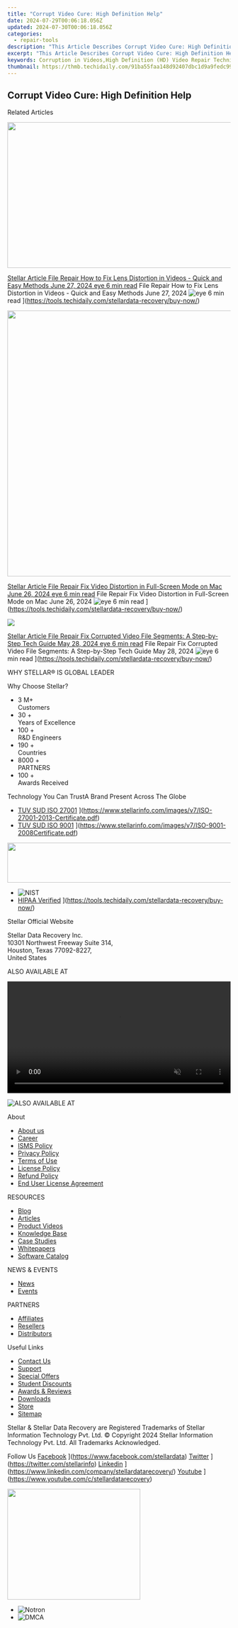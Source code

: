 ```yaml
---
title: "Corrupt Video Cure: High Definition Help"
date: 2024-07-29T00:06:18.056Z
updated: 2024-07-30T00:06:18.056Z
categories:
  - repair-tools
description: "This Article Describes Corrupt Video Cure: High Definition Help"
excerpt: "This Article Describes Corrupt Video Cure: High Definition Help"
keywords: Corruption in Videos,High Definition (HD) Video Repair Techniques,Enhancing Low Quality Videos,Video Restoration Services for HD Footage,Tips to Cure Blurry and Low Quality Videos,High Definition Video Correction,Troubleshooting Common Video Issues
thumbnail: https://thmb.techidaily.com/91ba55faa148d92407dbc1d9a9fedc994b551d4a3d25bebb5c143d9e5179f4c7.jpg
---
```


## Corrupt Video Cure: High Definition Help

Related Articles

<!-- affiliate ads begin -->
<a href="https://ursime.pxf.io/c/5597632/2092236/16384" target="_top" id="2092236"><img src="//a.impactradius-go.com/display-ad/16384-2092236" border="0" alt="" width="1920" height="329"/></a><img height="0" width="0" src="https://imp.pxf.io/i/5597632/2092236/16384" style="position:absolute;visibility:hidden;" border="0" />
<!-- affiliate ads end -->
[Stellar Article File Repair  How to Fix Lens Distortion in Videos - Quick and Easy Methods June 27, 2024 eye 6 min read](https://www.stellarinfo.com/public/image/article/Quick-Ways-to-Fix-Video-Distortion-1618.jpg) File Repair  How to Fix Lens Distortion in Videos - Quick and Easy Methods June 27, 2024 ![eye](https://www.stellarinfo.com/public/newarticle/images/eye.png) 6 min read ](https://tools.techidaily.com/stellardata-recovery/buy-now/)

<!-- affiliate ads begin -->
<a href="https://appsumo.8odi.net/c/5597632/2068411/7443" target="_top" id="2068411"><img src="//a.impactradius-go.com/display-ad/7443-2068411" border="0" alt="" width="1200" height="600"/></a><img height="0" width="0" src="https://appsumo.8odi.net/i/5597632/2068411/7443" style="position:absolute;visibility:hidden;" border="0" />
<!-- affiliate ads end -->
[Stellar Article File Repair  Fix Video Distortion in Full-Screen Mode on Mac June 26, 2024 eye 6 min read](https://www.stellarinfo.com/public/image/article/Quick-Ways-to-Fix-Video-Distortion-on-Mac-1617.jpg) File Repair  Fix Video Distortion in Full-Screen Mode on Mac June 26, 2024 ![eye](https://www.stellarinfo.com/public/newarticle/images/eye.png) 6 min read ](https://tools.techidaily.com/stellardata-recovery/buy-now/)

<!-- affiliate ads begin -->
<a href="https://secure.2checkout.com/order/checkout.php?PRODS=32667153&QTY=1&AFFILIATE=108875&CART=1"><img src="https://www.coolmuster.com/uploads/image/20201228/feature02.png" border="0"></a>
<!-- affiliate ads end -->
[Stellar Article File Repair  Fix Corrupted Video File Segments: A Step-by-Step Tech Guide May 28, 2024 eye 6 min read](https://www.stellarinfo.com/public/image/article/Fix-Corrupted-Video-File-Segments_A-Step-by-Step-Tech-Guide-1517.jpg) File Repair  Fix Corrupted Video File Segments: A Step-by-Step Tech Guide May 28, 2024 ![eye](https://www.stellarinfo.com/public/newarticle/images/eye.png) 6 min read ](https://tools.techidaily.com/stellardata-recovery/buy-now/)

 WHY STELLAR® IS GLOBAL LEADER

 Why Choose Stellar?

* 3  M+  
Customers
* 30 +  
Years of Excellence
* 100 +  
R&D Engineers
* 190 +  
Countries
* 8000 +  
PARTNERS
* 100 +  
Awards Received

 Technology You Can TrustA Brand Present Across The Globe

* [TUV SUD ISO 27001](https://www.stellarinfo.com/images/v7/tuv1.png) ](https://www.stellarinfo.com/images/v7/ISO-27001-2013-Certificate.pdf)
* [TUV SUD ISO 9001](https://www.stellarinfo.com/images/v7/tuv2.png) ](https://www.stellarinfo.com/images/v7/ISO-9001-2008Certificate.pdf)
<!-- affiliate ads begin -->
<a href="https://arkmc.pxf.io/c/5597632/427477/5172" target="_top" id="427477"><img src="//a.impactradius-go.com/display-ad/5172-427477" border="0" alt="" width="728" height="90"/></a><img height="0" width="0" src="https://arkmc.pxf.io/i/5597632/427477/5172" style="position:absolute;visibility:hidden;" border="0" />
<!-- affiliate ads end -->
* ![NIST](https://www.stellarinfo.com/images/v7/nist.png)
* [HIPAA Verified](https://www.stellarinfo.com/images/v7/hipa.png) ](https://tools.techidaily.com/stellardata-recovery/buy-now/)

 Stellar Official Website

 Stellar Data Recovery Inc.  
 10301 Northwest Freeway Suite 314,  
 Houston, Texas 77092-8227,  
 United States

 ALSO AVAILABLE AT

<!-- affiliate ads begin -->
<a href="https://secure.2checkout.com/order/checkout.php?PRODS=36506229&QTY=1&AFFILIATE=108875&CART=1"><video width="100%" height="" class="rounded-t-md shadow-lg relative z-20" controls="" autoplay="" loop="" muted="" playsinline="" webkit-playinginline="">
<source type="video/mp4" src="https://aidaform.com/images/videos/aidaform-welcome-site.mp4"><source type="video/webm" src="https://aidaform.com/images/videos/aidaform-welcome-site.webm"></video></a>
<!-- affiliate ads end -->
![ALSO AVAILABLE AT](https://www.stellarinfo.com/images/v7/Partners_logo_new.png)

 About

* [About us](https://tools.techidaily.com/stellardata-recovery/buy-now/)
* [Career](https://tools.techidaily.com/stellardata-recovery/buy-now/)
* [ISMS Policy](https://tools.techidaily.com/stellardata-recovery/buy-now/)
* [Privacy Policy](https://tools.techidaily.com/stellardata-recovery/buy-now/)
* [Terms of Use](https://tools.techidaily.com/stellardata-recovery/buy-now/)
* [License Policy](https://www.stellarinfo.com/software-licensing-usage.php)
* [Refund Policy](https://tools.techidaily.com/stellardata-recovery/buy-now/)
* [End User License Agreement](https://tools.techidaily.com/stellardata-recovery/buy-now/)

 RESOURCES

* [Blog](https://tools.techidaily.com/stellardata-recovery/buy-now/)
* [Articles](https://tools.techidaily.com/stellardata-recovery/buy-now/)
* [Product Videos](https://tools.techidaily.com/stellardata-recovery/buy-now/)
* [Knowledge Base](https://tools.techidaily.com/stellardata-recovery/buy-now/)
* [Case Studies](https://tools.techidaily.com/stellardata-recovery/buy-now/)
* [Whitepapers](https://tools.techidaily.com/stellardata-recovery/buy-now/)
* [Software Catalog](https://tools.techidaily.com/stellardata-recovery/buy-now/)

 NEWS & EVENTS

* [News](https://tools.techidaily.com/stellardata-recovery/buy-now/)
* [Events](https://www.stellarinfo.com/affiliate-summit/affiliate-summit.php)

 PARTNERS

* [Affiliates](https://tools.techidaily.com/stellardata-recovery/buy-now/)
* [Resellers](https://tools.techidaily.com/stellardata-recovery/buy-now/)
* [Distributors](https://tools.techidaily.com/stellardata-recovery/buy-now/)

 Useful Links

* [Contact Us](https://www.stellarinfo.com/contact/contact-us.php)
* [Support](https://tools.techidaily.com/stellardata-recovery/buy-now/)
* [Special Offers](https://tools.techidaily.com/stellardata-recovery/buy-now/)
* [Student Discounts](https://www.stellarinfo.com/student-discount/)
* [Awards & Reviews](https://tools.techidaily.com/stellardata-recovery/buy-now/)
* [Downloads](https://www.stellarinfo.com/download.php)
* [Store](https://tools.techidaily.com/stellardata-recovery/buy-now/)
* [Sitemap](https://www.stellarinfo.com/sitemap.php)

 Stellar & Stellar Data Recovery are Registered Trademarks of Stellar Information Technology Pvt. Ltd. © Copyright 2024 Stellar Information Technology Pvt. Ltd. All Trademarks Acknowledged.

Follow Us [Facebook](https://www.stellarinfo.com/Images/fb.png) ](https://www.facebook.com/stellardata) [Twitter](https://www.stellarinfo.com/Images/tw.png) ](https://twitter.com/stellarinfo) [Linkedin](https://www.stellarinfo.com/Images/in.png) ](https://www.linkedin.com/company/stellardatarecovery/) [Youtube](https://www.stellarinfo.com/newblacktheme/images/yt.png) ](https://www.youtube.com/c/stellardatarecovery)

<!-- affiliate ads begin -->
<a href="https://caperobbin.sjv.io/c/5597632/2006118/18460" target="_top" id="2006118"><img src="//a.impactradius-go.com/display-ad/18460-2006118" border="0" alt="" width="300" height="250"/></a><img height="0" width="0" src="https://imp.pxf.io/i/5597632/2006118/18460" style="position:absolute;visibility:hidden;" border="0" />
<!-- affiliate ads end -->
* ![Notron](https://www.stellarinfo.com/images/v7/notron.png)
* ![DMCA](https://www.stellarinfo.com/images/v7/dmca.png)

<ins class="adsbygoogle"
     style="display:block"
     data-ad-format="autorelaxed"
     data-ad-client="ca-pub-7571918770474297"
     data-ad-slot="1223367746"></ins>



<ins class="adsbygoogle"
     style="display:block"
     data-ad-client="ca-pub-7571918770474297"
     data-ad-slot="8358498916"
     data-ad-format="auto"
     data-full-width-responsive="true"></ins>


